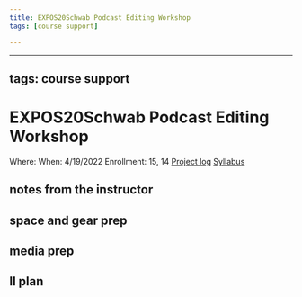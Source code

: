 ```yaml
---
title: EXPOS20Schwab Podcast Editing Workshop
tags: [course support]

---
```


---
tags: course support
---
# EXPOS20Schwab Podcast Editing Workshop

Where:
When: 4/19/2022
Enrollment: 15, 14
[Project log]()
[Syllabus](https://airtable.com/appOgUGNrRPyW0xRm/tblF0oKLCPhK6TnAe/viwxouIdoOK1PvsTF/recBbwrssHF9xFadk/flde6CJXApRaFoOpC/attHOJnkZOVylBu5y?blocks=hide)

## notes from the instructor
## space and gear prep
## media prep
## ll plan